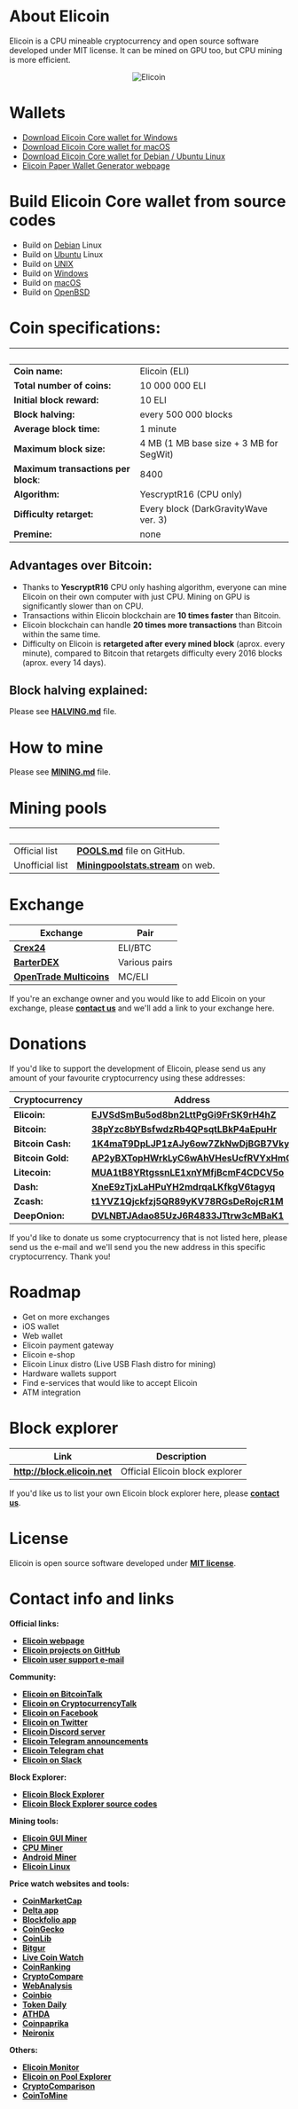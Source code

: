 # About Elicoin
Elicoin is a CPU mineable cryptocurrency and open source software developed under MIT license. It can be mined on GPU too, but CPU mining is more efficient.

<p align="center">
 <img src="https://elicoin.net/img/logobig.png" alt="Elicoin">
</p>

# Wallets
- [Download Elicoin Core wallet for Windows](https://github.com/elicoin/elicoin/releases/)
- [Download Elicoin Core wallet for macOS](https://github.com/elicoin/elicoin/releases/)
- [Download Elicoin Core wallet for Debian / Ubuntu Linux](https://github.com/elicoin/elicoin/releases/)
- [Elicoin Paper Wallet Generator webpage](https://paper.elicoin.net)

# Build Elicoin Core wallet from source codes

- Build on [Debian](./doc/build-debian.md) Linux
- Build on [Ubuntu](./doc/build-ubuntu.md) Linux
- Build on [UNIX](./doc/build-unix.md)
- Build on [Windows](./doc/build-windows.md)
- Build on [macOS](./doc/build-osx.md)
- Build on [OpenBSD](./doc/build-openbsd.md)

# Coin specifications:
&nbsp; | &nbsp;
------ | ------
**Coin name:** | Elicoin (ELI)
**Total number of coins:** | 10 000 000 ELI
**Initial block reward:** | 10 ELI
**Block halving:** | every 500 000 blocks
**Average block time:** | 1 minute
**Maximum block size:** | 4 MB (1 MB base size + 3 MB for SegWit)
**Maximum transactions per block**: | 8400
**Algorithm:** | YescryptR16 (CPU only)
**Difficulty retarget:** | Every block (DarkGravityWave ver. 3)
**Premine:** | none

## Advantages over Bitcoin:

- Thanks to **YescryptR16** CPU only hashing algorithm, everyone can mine Elicoin on their own computer with just CPU. Mining on GPU is significantly slower than on CPU.
- Transactions within Elicoin blockchain are **10 times faster** than Bitcoin.
- Elicoin blockchain can handle **20 times more transactions** than Bitcoin within the same time.
- Difficulty on Elicoin is **retargeted after every mined block** (aprox. every minute), compared to Bitcoin that retargets difficulty every 2016 blocks (aprox. every 14 days).

## Block halving explained:

Please see [**HALVING.md**](./HALVING.md) file.

# How to mine

Please see [**MINING.md**](./MINING.md) file.

# Mining pools
&nbsp; | &nbsp;
------ | ------
Official list | [**POOLS.md**](./POOLS.md) file on GitHub.
Unofficial list | [**Miningpoolstats.stream**](https://miningpoolstats.stream/elicoin) on web.

# Exchange
Exchange | Pair
-------- | ----
[**Crex24**](https://crex24.com/exchange/ELI-BTC) | ELI/BTC
[**BarterDEX**](https://github.com/KomodoPlatform/BarterDEX/releases/) | Various pairs
[**OpenTrade Multicoins**](https://trade.multicoins.org/market/MC-ELI) | MC/ELI

If you're an exchange owner and you would like to add Elicoin on your exchange, please [**contact us**](./README.md#contact-info-and-links) and we'll add a link to your exchange here.

# Donations
If you'd like to support the development of Elicoin, please send us any amount of your favourite cryptocurrency using these addresses:

Cryptocurrency | Address
-------------- | -------
**Elicoin:** | [**EJVSdSmBu5od8bn2LttPgGi9FrSK9rH4hZ**]()
**Bitcoin:** | [**38pYzc8bYBsfwdzRb4QPsqtLBkP4aEpuHr**](https://blockchain.info/address/38pYzc8bYBsfwdzRb4QPsqtLBkP4aEpuHr)
**Bitcoin Cash:** | [**1K4maT9DpLJP1zAJy6ow7ZkNwDjBGB7Vky**](https://blockchair.com/search?q=1K4maT9DpLJP1zAJy6ow7ZkNwDjBGB7Vky)
**Bitcoin Gold:** | [**AP2yBXTopHWrkLyC6wAhVHesUcfRVYxHmQ**](https://btgexplorer.com/address/AP2yBXTopHWrkLyC6wAhVHesUcfRVYxHmQ)
**Litecoin:** | [**MUA1tB8YRtgssnLE1xnYMfjBcmF4CDCV5o**](https://ltc-bitcore1.trezor.io/address/MUA1tB8YRtgssnLE1xnYMfjBcmF4CDCV5o)
**Dash:** | [**XneE9zTjxLaHPuYH2mdrqaLKfkgV6tagyq**](https://explorer.dash.org/address/XneE9zTjxLaHPuYH2mdrqaLKfkgV6tagyq)
**Zcash:** | [**t1YVZ1Qjckfzj5QR89yKV78RGsDeRojcR1M**](https://explorer.zcha.in/accounts/t1YVZ1Qjckfzj5QR89yKV78RGsDeRojcR1M)
**DeepOnion:** | [**DVLNBTJAdao85UzJ6R4833JTtrw3cMBaK1**](http://explorer.deeponion.org/address/DVLNBTJAdao85UzJ6R4833JTtrw3cMBaK1)

If you'd like to donate us some cryptocurrency that is not listed here, please send us the e-mail and we'll send you the new address in this specific cryptocurrency. Thank you!

# Roadmap

- Get on more exchanges
- iOS wallet
- Web wallet
- Elicoin payment gateway
- Elicoin e-shop
- Elicoin Linux distro (Live USB Flash distro for mining)
- Hardware wallets support
- Find e-services that would like to accept Elicoin
- ATM integration


# Block explorer

Link | Description
---- | -----------
**http://block.elicoin.net** | Official Elicoin block explorer

If you'd like us to list your own Elicoin block explorer here, please [**contact us**](./README.md#contact-info-and-links).

# License

Elicoin is open source software developed under [**MIT license**](./LICENSE).

# Contact info and links

**Official links:**
- [**Elicoin webpage**](https://elicoin.net)
- [**Elicoin projects on GitHub**](https://github.com/elicoin)
- [**Elicoin user support e-mail**](mailto:info@elicoin.net)

**Community:**
- [**Elicoin on BitcoinTalk**](https://bitcointalk.org/index.php?topic=3028302)
- [**Elicoin on CryptocurrencyTalk**](https://cryptocurrencytalk.com/topic/98937-anneli-elicoin-cpu-mining-only-exchange-available/)
- [**Elicoin on Facebook**](https://www.facebook.com/elicoin.net/)
- [**Elicoin on Twitter**](https://twitter.com/elicoin)
- [**Elicoin Discord server**](https://discord.gg/cv77fUp)
- [**Elicoin Telegram announcements**](http://t.me/elicoin)
- [**Elicoin Telegram chat**](http://t.me/elicoin_chat)
- [**Elicoin on Slack**](https://join.slack.com/t/elicoin/shared_invite/enQtMzQ2OTExMDMwOTE0LWFkNjBjMTBhMmRhNGFmZWM2YjdjOTBlNzdmODYxNDE5Y2JhMTU2ZDVmZTdkYjJiOWI3ZGMxYWY5MzJmNzAxNDQ)

**Block Explorer:**
- [**Elicoin Block Explorer**](http://block.elicoin.net)
- [**Elicoin Block Explorer source codes**](https://github.com/elicoin/elicoin-block-explorer)

**Mining tools:**
- [**Elicoin GUI Miner**](https://github.com/elicoin/elicoin-gui-miner/)
- [**CPU Miner**](https://github.com/JayDDee/cpuminer-opt)
- [**Android Miner**](https://play.google.com/store/apps/details?id=com.aaminer.miner)
- [**Elicoin Linux**](https://github.com/elicoin/elicoin-linux)

**Price watch websites and tools:**
- [**CoinMarketCap**](https://coinmarketcap.com/currencies/elicoin/)
- [**Delta app**](https://getdelta.io/)
- [**Blockfolio app**](https://blockfolio.com/)
- [**CoinGecko**](https://www.coingecko.com/en/coins/elicoin)
- [**CoinLib**](https://coinlib.io/coin/ELI2/Elicoin)
- [**Bitgur**](https://bitgur.com/coin/ELI2)
- [**Live Coin Watch**](https://www.livecoinwatch.com/price/Elicoin-ELI)
- [**CoinRanking**](https://coinranking.com/coin/elicoin-eli)
- [**CryptoCompare**](https://www.cryptocompare.com/coins/elistar/overview)
- [**WebAnalysis**](https://awebanalysis.com/en/coin-details/elicoin-eli/technology/)
- [**Coinbio**](https://coinbio.com/elicoin-eli*/)
- [**Token Daily**](https://www.tokendaily.co/elicoin)
- [**ATHDA**](https://athda.com/coin/elicoin)
- [**Coinpaprika**](https://coinpaprika.com/coin/eli-elicoin/)
- [**Neironix**](https://neironix.io/cryptocurrency/elicoin)

**Others:**
- [**Elicoin Monitor**](http://crypto.febet.cz/eli/)
- [**Elicoin on Pool Explorer**](https://poolexplorer.com/coin/3654)
- [**CryptoComparison**](https://cryptocomparison.online/list-of-all-cryptocurrencies/)
- [**CoinToMine**](https://cointomine.today/calculator/coin/ELI/)
